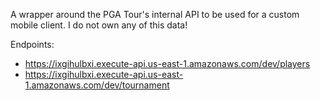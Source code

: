 A wrapper around the PGA Tour's internal API to be used for a custom mobile
client. I do not own any of this data!

Endpoints: 
- https://ixgihulbxi.execute-api.us-east-1.amazonaws.com/dev/players
- https://ixgihulbxi.execute-api.us-east-1.amazonaws.com/dev/tournament
